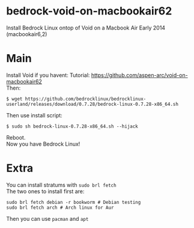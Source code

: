 # bedrock-void-on-macbookair62
Install Bedrock Linux ontop of Void on a Macbook Air Early 2014 (macbookair6,2)

# Main
Install Void if you havent: Tutorial: https://github.com/aspen-arc/void-on-macbookair62<br>
Then:

```
$ wget https://github.com/bedrocklinux/bedrocklinux-userland/releases/download/0.7.28/bedrock-linux-0.7.28-x86_64.sh
```

Then use install script:

```
$ sudo sh bedrock-linux-0.7.28-x86_64.sh --hijack
```
Reboot.<br>
Now you have Bedrock Linux!

# Extra
You can install stratums with `sudo brl fetch`<br>
The two ones to install first are:
```
sudo brl fetch debian -r bookworm # Debian testing
sudo brl fetch arch # Arch linux for Aur
```
Then you can use `pacman` and `apt`

